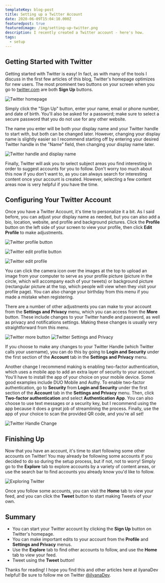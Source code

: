 ```yaml
---
templateKey: blog-post
title: Setting up a Twitter Account
date: 2020-06-09T15:04:10.000Z
featuredpost: true
featuredimage: /img/setting-up-twitter.png
description: I recently created a Twitter account - here's how.
tags:
  - setup
---
```


Getting Started with Twitter
-

Getting started with Twitter is easy!
In fact, as with many of the tools I discuss in the first few articles of this blog,
Twitter's homepage optimizes for new users. The most prominent two buttons on your screen
when you go to [twitter.com](https://twitter.com/explore) are both **Sign Up** buttons.

![Twitter homepage](/img/twitter-homepage-sign-up.png "Twitter homepage")

Simply click the "Sign Up" button, enter your name, email or phone number, and date of birth. You'll also be asked for a password; make sure to select a secure password that you do not use for any other website.

The name you enter will be both your display name and your Twitter handle to start with, but both can be changed later. However, changing your display name is slightly easier so I recommend starting off by entering your desired Twitter handle in the "Name" field, then changing your display name later.

![Twitter handle and display name](/img/twitter-display-name-handle.png "Twitter handle and display name")

Finally, Twitter will ask you to select subject areas you find interesting in order to suggest accounts for you to follow. Don't worry too much about this now if you don't want to, as you can always search for interesting content once your account is created. However, selecting a few content areas now is very helpful if you have the time.

Configuring Your Twitter Account
-

Once you have a Twitter Account, it's time to personalize it a bit. As I said before, you can adjust your display name as needed, but you can also add a bio, location, website, and profile and background pictures. Click the **Profile** button on the left side of your screen to view your profile, then click **Edit Profile** to make adjustments.

![Twitter profile button](/img/twitter-profile-button.png "Twitter profile button")

![Twitter edit profile button](/img/twitter-edit-profile-button.png "Twitter edit profile button")

![Twitter edit profile](/img/twitter-edit-profile.png "Twitter edit profile")

You can click the camera icon over the images at the top to upload an image from your computer to serve as your profile picture (picture in the circle, which will accompany each of your tweets) or background picture (rectangular picture at the top, which people will view when they visit your profile page). You can also change your birthday from this menu if you made a mistake when registering.

There are a number of other adjustments you can make to your account from the **Settings and Privacy** menu, which you can access from the **More** button. These include changes to your Twitter handle and password, as well as privacy and notifications settings. Making these changes is usually very straightforward from this menu.

![Twitter more button](/img/twitter-more-button.png "Twitter more button")
![Twitter Settings and Privacy](/img/twitter-settings-privacy.png "Twitter Settings and Privacy")

If you choose to make any changes to your Twitter Handle (which Twitter calls your username), you can do this by going to **Login and Security** under the first section of the **Account** tab in the **Settings and Privacy** menu.

Another change I recommend making is enabling two-factor authentication, which uses a mobile app to add an extra layer of security to your account. You'll have to install the app of your choice on your mobile device. Some good examples include DUO Mobile and Authy. To enable two-factor authentication, go to **Security** from **Login and Security** under the first section of the **Account** tab in the **Settings and Privacy** menu. Then, click **Two-factor authentication** and select **Authentication App**. You can also choose to use text messages or a security key, but I recommend using the app because it does a great job of streamlining the process. Finally, use the app of your choice to scan the provided QR code, and you're all set!

![Twitter Handle Change](/img/twitter-change-handle.png "Changing Your Twitter Handle")

Finishing Up
---

Now that you have an account, it's time to start following some other accounts on Twitter! You may already be following some accounts if you decided to do so during the setup process, but if not, not to worry! Simply go to the **Explore** tab to explore accounts by a variety of content areas, or use the search bar to find accounts you already know you'd like to follow.

![Exploring Twitter](/img/twitter-explore.png "Exploring Twitter")

Once you follow some accounts, you can visit the **Home** tab to view your feed, and you can click the **Tweet** button to start making Tweets of your own.

Summary
---

* You can start your Twitter account by clicking the **Sign Up** button on Twitter's homepage.
* You can make important edits to your account from the **Profile** and **Settings and Privacy** menus.
* Use the **Explore** tab to find other accounts to follow, and use the **Home** tab to view your feed.
* Tweet using the **Tweet** button!

Thanks for reading! I hope you find this and other articles here at ilyanaDev helpful! Be sure to follow me on Twitter [@ilyanaDev](https://twitter.com/ilyanaDev).
